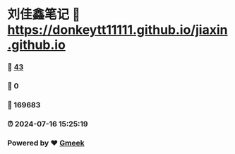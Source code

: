 # 刘佳鑫笔记 :link: https://donkeytt11111.github.io/jiaxin.github.io 
### :page_facing_up: [43](https://donkeytt11111.github.io/jiaxin.github.io/tag.html) 
### :speech_balloon: 0 
### :hibiscus: 169683 
### :alarm_clock: 2024-07-16 15:25:19 
### Powered by :heart: [Gmeek](https://github.com/Meekdai/Gmeek)
